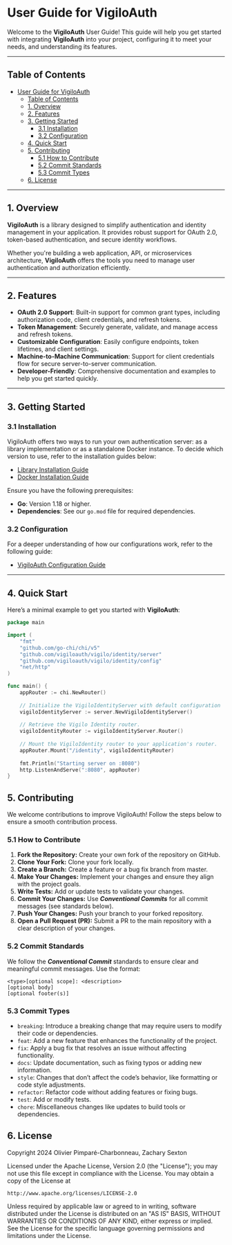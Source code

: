 # User Guide for VigiloAuth

Welcome to the **VigiloAuth** User Guide! This guide will help you get started with integrating **VigiloAuth** into your project, configuring it to meet your needs, and understanding its features.

---

## Table of Contents
- [User Guide for VigiloAuth](#user-guide-for-vigiloauth)
	- [Table of Contents](#table-of-contents)
	- [1. Overview](#1-overview)
	- [2. Features](#2-features)
	- [3. Getting Started](#3-getting-started)
		- [3.1 Installation](#31-installation)
		- [3.2 Configuration](#32-configuration)
	- [4. Quick Start](#4-quick-start)
	- [5. Contributing](#5-contributing)
		- [5.1 How to Contribute](#51-how-to-contribute)
		- [5.2 Commit Standards](#52-commit-standards)
		- [5.3 Commit Types](#53-commit-types)
	- [6. License](#6-license)

---

## 1. Overview

**VigiloAuth** is a library designed to simplify authentication and identity management in your application. It provides robust support for OAuth 2.0, token-based authentication, and secure identity workflows.

Whether you're building a web application, API, or microservices architecture, **VigiloAuth** offers the tools you need to manage user authentication and authorization efficiently.

---

## 2. Features

- **OAuth 2.0 Support**: Built-in support for common grant types, including authorization code, client credentials, and refresh tokens.
- **Token Management**: Securely generate, validate, and manage access and refresh tokens.
- **Customizable Configuration**: Easily configure endpoints, token lifetimes, and client settings.
- **Machine-to-Machine Communication**: Support for client credentials flow for secure server-to-server communication.
- **Developer-Friendly**: Comprehensive documentation and examples to help you get started quickly.

---

## 3. Getting Started

### 3.1 Installation
VigiloAuth offers two ways to run your own authentication server: as a library implementation or as a standalone Docker instance. To decide which version to use, refer to the installation guides below:
- [Library Installation Guide](./configuration/library.md)
- [Docker Installation Guide](./configuration/docker.md)

Ensure you have the following prerequisites:

- **Go**: Version 1.18 or higher.
- **Dependencies**: See our `go.mod` file for required dependencies.

### 3.2 Configuration
For a deeper understanding of how our configurations work, refer to the following guide:
- [VigiloAuth Configuration Guide](./configuration/configuration_guide.md)

---

## 4. Quick Start

Here’s a minimal example to get you started with **VigiloAuth**:

```go
package main

import (
	"fmt"
	"github.com/go-chi/chi/v5"
	"github.com/vigiloauth/vigilo/identity/server"
	"github.com/vigiloauth/vigilo/identity/config"
	"net/http"
)

func main() {
	appRouter := chi.NewRouter() 
	
    // Initialize the VigiloIdentityServer with default configuration
	vigiloIdentityServer := server.NewVigiloIdentityServer()
	
	// Retrieve the Vigilo Identity router.
	vigiloIdentityRouter := vigiloIdentityServer.Router()
	
	// Mount the VigiloIdentity router to your application's router.
	appRouter.Mount("/identity", vigiloIdentityRouter)
	
	fmt.Println("Starting server on :8080")
	http.ListenAndServe(":8080", appRouter)
}
```

## 5. Contributing
We welcome contributions to improve VigiloAuth! Follow the steps below to ensure a smooth contribution process.

### 5.1 How to Contribute
1. **Fork the Repository:** Create your own fork of the repository on GitHub.
2. **Clone Your Fork:** Clone your fork locally.
3. **Create a Branch:** Create a feature or a bug fix branch from master.
4. **Make Your Changes:** Implement your changes and ensure they align with the project goals.
5. **Write Tests:** Add or update tests to validate your changes.
6. **Commit Your Changes:** Use **_Conventional Commits_** for all commit messages (see standards below).
7. **Push Your Changes:** Push your branch to your forked repository.
8. **Open a Pull Request (PR):** Submit a PR to the main repository with a clear description of your changes.

### 5.2 Commit Standards
We follow the **_Conventional Commit_** standards to ensure clear and meaningful commit messages. Use the format:
```azure
<type>[optional scope]: <description>
[optional body]
[optional footer(s)]
```
### 5.3 Commit Types
- `breaking`: Introduce a breaking change that may require users to modify their code or dependencies.
- `feat`: Add a new feature that enhances the functionality of the project.
- `fix`: Apply a bug fix that resolves an issue without affecting functionality. 
- `docs`: Update documentation, such as fixing typos or adding new information. 
- `style`: Changes that don’t affect the code’s behavior, like formatting or code style adjustments. 
- `refactor`: Refactor code without adding features or fixing bugs. 
- `test`: Add or modify tests. 
- `chore`: Miscellaneous changes like updates to build tools or dependencies.

## 6. License
Copyright 2024 Olivier Pimparé-Charbonneau, Zachary Sexton

Licensed under the Apache License, Version 2.0 (the "License");
you may not use this file except in compliance with the License.
You may obtain a copy of the License at

    http://www.apache.org/licenses/LICENSE-2.0

Unless required by applicable law or agreed to in writing, software distributed under the License is distributed on an "AS IS" BASIS,
WITHOUT WARRANTIES OR CONDITIONS OF ANY KIND, either express or implied.
See the License for the specific language governing permissions and limitations under the License.